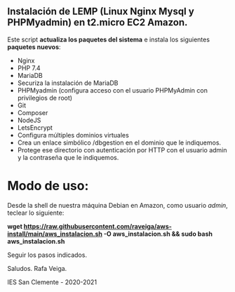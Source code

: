 ## Instalación de LEMP (Linux Nginx Mysql y PHPMyadmin) en t2.micro EC2 Amazon.

Este script **actualiza los paquetes del sistema** e instala los siguientes **paquetes nuevos**:
* Nginx
* PHP 7.4
* MariaDB
* Securiza la instalación de MariaDB
* PHPMyadmin (configura acceso con el usuario PHPMyAdmin con privilegios de root)
* Git
* Composer
* NodeJS
* LetsEncrypt
* Configura múltiples dominios virtuales
* Crea un enlace simbólico /dbgestion en el dominio que le indiquemos.
* Protege ese directorio con autenticación por HTTP con el usuario admin y la contraseña que le indiquemos.

# Modo de uso:

Desde la shell de nuestra máquina Debian en Amazon, como usuario *admin*, teclear lo siguiente:

**wget https://raw.githubusercontent.com/raveiga/aws-install/main/aws_instalacion.sh -O aws_instalacion.sh && sudo bash aws_instalacion.sh**

Seguir los pasos indicados.

Saludos.
Rafa Veiga.

IES San Clemente - 2020-2021

